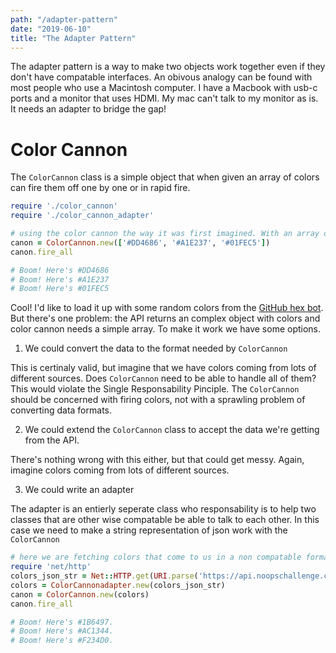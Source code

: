 ```yaml
---
path: "/adapter-pattern"
date: "2019-06-10"
title: "The Adapter Pattern"
---
```


The adapter pattern is a way to make two objects work together even if they don't have compatable interfaces. An obivous analogy can be found with most people who use a Macintosh computer. I have a Macbook with usb-c ports and a monitor that uses HDMI. My mac can't talk to my monitor as is. It needs an adapter to bridge the gap!

# Color Cannon

The `ColorCannon` class is a simple object that when given an array of colors can fire them off one by one or in rapid fire.

```ruby
require './color_cannon'
require './color_cannon_adapter'

# using the color cannon the way it was first imagined. With an array of colors
canon = ColorCannon.new(['#DD4686', '#A1E237', '#01FEC5'])
canon.fire_all

# Boom! Here's #DD4686
# Boom! Here's #A1E237
# Boom! Here's #01FEC5
```


Cool! I'd like to load it up with some random colors from the [GitHub hex bot](https://github.com/noops-challenge/hexbot/). But there's one problem: the API returns an complex object with colors and color cannon needs a simple array. To make it work we have some options.

 1. We could convert the data to the format needed by `ColorCannon`

This is certinaly valid, but imagine that we have colors coming from lots of different sources. Does `ColorCannon` need to be able to handle all of them? This would violate the Single Responsability Pinciple. The `ColorCannon` should be concerned with firing colors, not with a sprawling problem of converting data formats.

 2. We could extend the `ColorCannon` class to accept the data we're getting from the API.

There's nothing wrong with this either, but that could get messy. Again, imagine colors coming from lots of different sources.

3. We could write an adapter

The adapter is an entierly seperate class who responsability is to help two classes that are other wise compatable be able to talk to each other. In this case we need to make a string representation of json work with the `ColorCannon`

```ruby
# here we are fetching colors that come to us in a non compatable format. An adapter encapsulates the conversion to make them compatable.
require 'net/http'
colors_json_str = Net::HTTP.get(URI.parse('https://api.noopschallenge.com/hexbot?count=3'))
colors = ColorCannonadapter.new(colors_json_str)
canon = ColorCannon.new(colors)
canon.fire_all

# Boom! Here's #1B6497.
# Boom! Here's #AC1344.
# Boom! Here's #F234D0.
```

